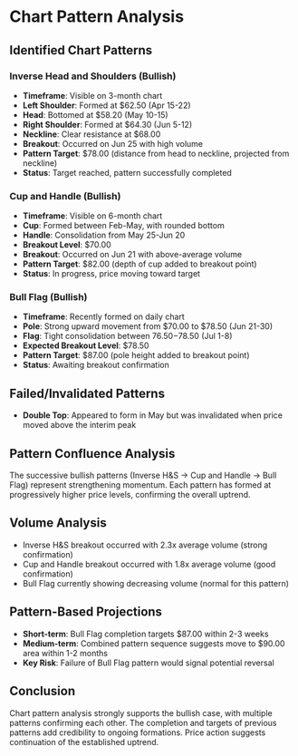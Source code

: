 # Chart Pattern Analysis

## Identified Chart Patterns

### Inverse Head and Shoulders (Bullish)
- **Timeframe**: Visible on 3-month chart
- **Left Shoulder**: Formed at $62.50 (Apr 15-22)
- **Head**: Bottomed at $58.20 (May 10-15)
- **Right Shoulder**: Formed at $64.30 (Jun 5-12)
- **Neckline**: Clear resistance at $68.00 
- **Breakout**: Occurred on Jun 25 with high volume
- **Pattern Target**: $78.00 (distance from head to neckline, projected from neckline)
- **Status**: Target reached, pattern successfully completed

### Cup and Handle (Bullish)
- **Timeframe**: Visible on 6-month chart
- **Cup**: Formed between Feb-May, with rounded bottom 
- **Handle**: Consolidation from May 25-Jun 20
- **Breakout Level**: $70.00
- **Breakout**: Occurred on Jun 21 with above-average volume
- **Pattern Target**: $82.00 (depth of cup added to breakout point)
- **Status**: In progress, price moving toward target

### Bull Flag (Bullish)
- **Timeframe**: Recently formed on daily chart
- **Pole**: Strong upward movement from $70.00 to $78.50 (Jun 21-30)
- **Flag**: Tight consolidation between $76.50-$78.50 (Jul 1-8)
- **Expected Breakout Level**: $78.50
- **Pattern Target**: $87.00 (pole height added to breakout point)
- **Status**: Awaiting breakout confirmation

## Failed/Invalidated Patterns
- **Double Top**: Appeared to form in May but was invalidated when price moved above the interim peak

## Pattern Confluence Analysis
The successive bullish patterns (Inverse H&S → Cup and Handle → Bull Flag) represent strengthening momentum. Each pattern has formed at progressively higher price levels, confirming the overall uptrend.

## Volume Analysis
- Inverse H&S breakout occurred with 2.3x average volume (strong confirmation)
- Cup and Handle breakout occurred with 1.8x average volume (good confirmation)
- Bull Flag currently showing decreasing volume (normal for this pattern)

## Pattern-Based Projections
- **Short-term**: Bull Flag completion targets $87.00 within 2-3 weeks
- **Medium-term**: Combined pattern sequence suggests move to $90.00 area within 1-2 months
- **Key Risk**: Failure of Bull Flag pattern would signal potential reversal

## Conclusion
Chart pattern analysis strongly supports the bullish case, with multiple patterns confirming each other. The completion and targets of previous patterns add credibility to ongoing formations. Price action suggests continuation of the established uptrend. 